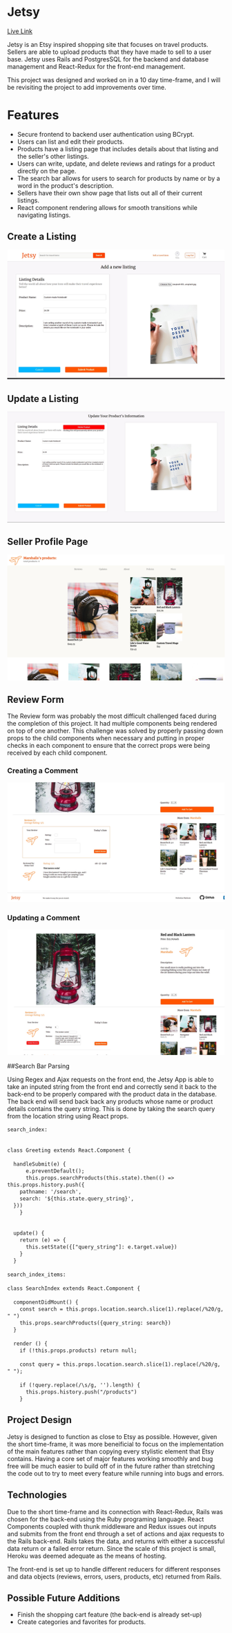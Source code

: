 # Jetsy

[Live Link](https://jetsy-app.herokuapp.com/#/)

Jetsy is an Etsy inspired shopping site that focuses on travel products. Sellers are able to upload products that they have made to sell to a user base. Jetsy uses Rails and PostgresSQL for the backend and database management and React-Redux for the front-end management.

This project was designed and worked on in a 10 day time-frame, and I will be revisiting the project to add improvements over time.

# Features
+ Secure frontend to backend user authentication using BCrypt.
+ Users can list and edit their products.
+ Products have a listing page that includes details about that listing and the seller's other listings.
+ Users can write, update, and delete reviews and ratings for a product directly on the page.
+ The search bar allows for users to search for products by name or by a word in the product's description.
+ Sellers have their own show page that lists out all of their current listings.
+ React component rendering allows for smooth transitions while navigating listings.

## Create a Listing
![create listing](https://github.com/nmatison/Jetsy/blob/master/app/assets/images/create.jpg)


## Update a Listing
![update listing](https://github.com/nmatison/Jetsy/blob/master/app/assets/images/update%20(1).jpg)


## Seller Profile Page
![seller profile page](https://github.com/nmatison/Jetsy/blob/master/app/assets/images/Seller%20Show%20Page.jpg)


## Review Form
The Review form was probably the most difficult challenged faced during the completion of this project. It had multiple components being rendered on top of one another. This challenge was solved by properly passing down props to the child components when necessary and putting in proper checks in each component to ensure that the correct props were being received by each child component.

### Creating a Comment
![Review Form](https://github.com/nmatison/Jetsy/blob/master/app/assets/images/comments.jpg)


### Updating a Comment
![Review Form](https://github.com/nmatison/Jetsy/blob/master/app/assets/images/productshow.jpg)


##Search Bar Parsing

Using Regex and Ajax requests on the front end, the Jetsy App is able to take an inputed string from the front end and correctly send it back to the back-end to be properly compared with the product data in the database. The back end will send back back any products whose name or product details contains the query string. This is done by taking the search query from the location string using React props.

```  
search_index:


class Greeting extends React.Component {

  handleSubmit(e) {
      e.preventDefault();
      this.props.searchProducts(this.state).then(() => this.props.history.push({
    pathname: '/search',
    search: '${this.state.query_string}',
  }))
    }


  update() {
    return (e) => {
      this.setState({["query_string"]: e.target.value})
    }
  }

search_index_items: 

class SearchIndex extends React.Component {

  componentDidMount() {
    const search = this.props.location.search.slice(1).replace(/%20/g, " ")
    this.props.searchProducts({query_string: search})
  }

  render () {
    if (!this.props.products) return null;

    const query = this.props.location.search.slice(1).replace(/%20/g, " ");
    
    if (!query.replace(/\s/g, '').length) {
      this.props.history.push("/products")
    } 
```

## Project Design

Jetsy is designed to function as close to Etsy as possible. However, given the short time-frame, it was more beneificial to focus on the implementation of the main features rather than copying every stylistic element that Etsy contains. Having a core set of major features working smoothly and bug free will be much easier to build off of in the future rather than stretching the code out to try to meet every feature while running into bugs and errors.

## Technologies

Due to the short time-frame and its connection with React-Redux, Rails was chosen for the back-end using the Ruby programing language. React Components coupled with thunk middleware and Redux issues out inputs and submits from the front end through a set of actions and ajax requests to the Rails back-end. Rails takes the data, and returns with either a successful data return or a failed error return.  Since the scale of this project is small, Heroku was deemed adequate as the means of hosting. 

The front-end is set up to handle different reducers for different responses and data objects (reviews, errors, users, products, etc) returned from Rails.

## Possible Future Additions
+ Finish the shopping cart feature (the back-end is already set-up)
+ Create categories and favorites for products.
